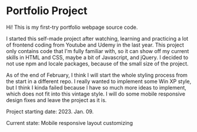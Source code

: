 # Portfolio Project

Hi! This is my first-try portfolio webpage source code.

I started this self-made project after watching, learning and practicing a lot of frontend coding from Youtube and Udemy in the last year. This project only contains code that I'm fully familiar with, so it can show off my current skills in HTML and CSS, maybe a bit of Javascript, and jQuery. I decided to not use npm and locale packages, because of the small size of the project.

As of the end of February, I think I will start the whole styling process from the start in a different repo. I really wanted to implement some Win XP style, but I think I kinda failed because I have so much more ideas to implement, which does not fit into this vintage style. I will do some mobile responsive design fixes and leave the project as it is.

Project starting date: 2023. Jan. 09.

Current state: Mobile responsive layout customizing
